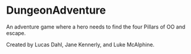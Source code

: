 # DungeonAdventure
An adventure game where a hero needs to find the four Pillars of OO and escape.

Created by Lucas Dahl, Jane Kennerly, and Luke McAlphine.
